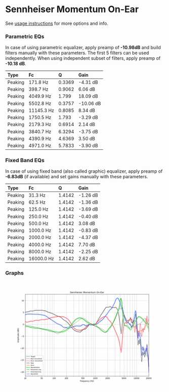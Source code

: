 # Sennheiser Momentum On-Ear
See [usage instructions](https://github.com/jaakkopasanen/AutoEq#usage) for more options and info.

### Parametric EQs
In case of using parametric equalizer, apply preamp of **-10.98dB** and build filters manually
with these parameters. The first 5 filters can be used independently.
When using independent subset of filters, apply preamp of **-10.18 dB**.

| Type    | Fc         |      Q | Gain      |
|:--------|:-----------|:-------|:----------|
| Peaking | 171.8 Hz   | 0.3369 | -4.31 dB  |
| Peaking | 398.7 Hz   | 0.9062 | 6.06 dB   |
| Peaking | 4049.9 Hz  | 1.799  | 18.09 dB  |
| Peaking | 5502.8 Hz  | 0.3757 | -10.06 dB |
| Peaking | 11145.3 Hz | 0.8085 | 8.34 dB   |
| Peaking | 1750.5 Hz  | 1.793  | -3.29 dB  |
| Peaking | 2179.3 Hz  | 0.6914 | 2.14 dB   |
| Peaking | 3840.7 Hz  | 6.3294 | -3.75 dB  |
| Peaking | 4390.9 Hz  | 4.6369 | 3.50 dB   |
| Peaking | 4971.0 Hz  | 5.7833 | -3.90 dB  |

### Fixed Band EQs
In case of using fixed band (also called graphic) equalizer, apply preamp of **-6.83dB**
(if available) and set gains manually with these parameters.

| Type    | Fc         |      Q | Gain     |
|:--------|:-----------|:-------|:---------|
| Peaking | 31.3 Hz    | 1.4142 | -1.26 dB |
| Peaking | 62.5 Hz    | 1.4142 | -1.36 dB |
| Peaking | 125.0 Hz   | 1.4142 | -3.69 dB |
| Peaking | 250.0 Hz   | 1.4142 | -0.40 dB |
| Peaking | 500.0 Hz   | 1.4142 | 3.08 dB  |
| Peaking | 1000.0 Hz  | 1.4142 | -0.83 dB |
| Peaking | 2000.0 Hz  | 1.4142 | -4.37 dB |
| Peaking | 4000.0 Hz  | 1.4142 | 7.70 dB  |
| Peaking | 8000.0 Hz  | 1.4142 | -2.25 dB |
| Peaking | 16000.0 Hz | 1.4142 | 2.62 dB  |

### Graphs
![](./Sennheiser%20Momentum%20On-Ear.png)